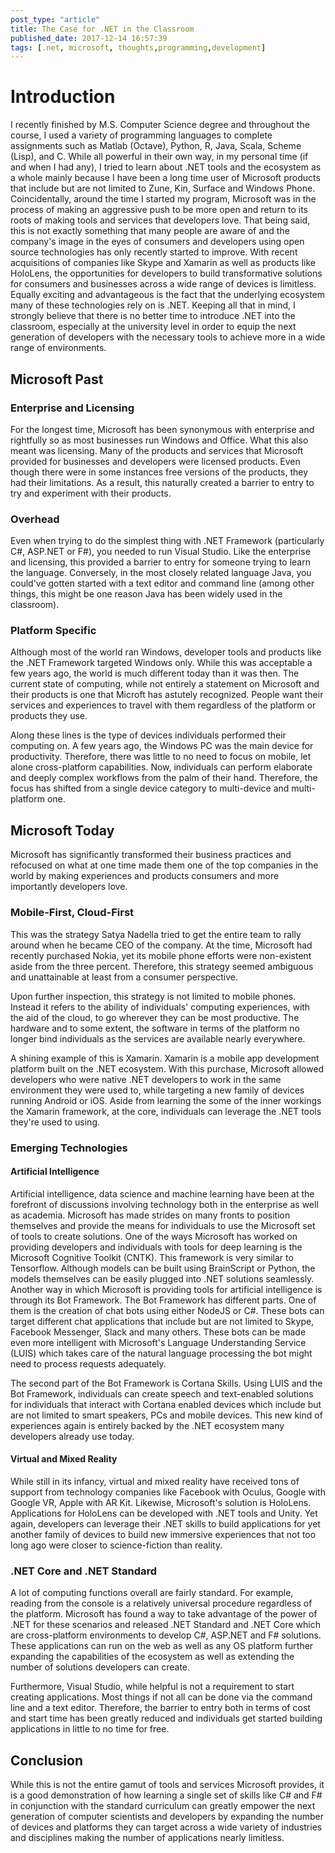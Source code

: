 ```yaml
---
post_type: "article" 
title: The Case for .NET in the Classroom
published_date: 2017-12-14 16:57:39
tags: [.net, microsoft, thoughts,programming,development]
---
```


# Introduction

I recently finished by M.S. Computer Science degree and throughout the course, I used a variety of programming languages to complete assignments such as Matlab (Octave), Python, R, Java, Scala, Scheme (Lisp), and C. While all powerful in their own way, in my personal time (if and when I had any), I tried to learn about .NET tools and the ecosystem as a whole mainly because I have been a long time user of Microsoft products that include but are not limited to Zune, Kin, Surface and Windows Phone. Coincidentally, around the time I started my program, Microsoft was in the process of making an aggressive push to be more open and return to its roots of making tools and services that developers love. That being said, this is not exactly something that many people are aware of and the company's image in the eyes of consumers and developers using open source technologies has only recently started to improve. With recent acquisitions of companies like Skype and Xamarin as well as products like HoloLens, the opportunities for developers to build transformative solutions for consumers and businesses across a wide range of devices is limitless. Equally exciting and advantageous is the fact that the underlying ecosystem many of these technologies rely on is .NET. Keeping all that in mind, I strongly believe that there is no better time to introduce .NET into the classroom, especially at the university level in order to equip the next generation of developers with the necessary tools to achieve more in a wide range of environments. 

## Microsoft Past

### Enterprise and Licensing

For the longest time, Microsoft has been synonymous with enterprise and rightfully so as most businesses run Windows and Office. What this also meant was licensing. Many of the products and services that Microsoft provided for businesses and developers were licensed products. Even though there were in some instances free versions of the products, they had their limitations. As a result, this naturally created a barrier to entry to try and experiment with their products.

### Overhead

Even when trying to do the simplest thing with .NET Framework (particularly C#, ASP.NET or F#), you needed to run Visual Studio. Like the enterprise and licensing, this provided a barrier to entry for someone trying to learn the language. Conversely, in the most closely related language Java, you could've gotten started with a text editor and command line (among other things, this might be one reason Java has been widely used in the classroom).

### Platform Specific

Although most of the world ran Windows, developer tools and products like the .NET Framework targeted Windows only. While this was acceptable a few years ago, the world is much different today than it was then. The current state of computing, while not entirely a statement on Microsoft and their products is one that Microft has astutely recognized. People want their services and experiences to travel with them regardless of the platform or products they use.

Along these lines is the type of devices individuals performed their computing on. A few years ago, the Windows PC was the main device for productivity. Therefore, there was little to no need to focus on mobile, let alone cross-platform capabilities. Now, individuals can perform elaborate and deeply complex workflows from the palm of their hand. Therefore, the focus has shifted from a single device category to multi-device and multi-platform one.

## Microsoft Today

Microsoft has significantly transformed their business practices and refocused on what at one time made them one of the top companies in the world by making experiences and products consumers and more importantly developers love.

### Mobile-First, Cloud-First

This was the strategy Satya Nadella tried to get the entire team to rally around when he became CEO of the company. At the time, Microsoft had recently purchased Nokia, yet its mobile phone efforts were non-existent aside from the three percent. Therefore, this strategy seemed ambiguous and unattainable at least from a consumer perspective.

Upon further inspection, this strategy is not limited to mobile phones. Instead it refers to the ability of individuals' computing experiences, with the aid of the cloud, to go wherever they can be most productive. The hardware and to some extent, the software in terms of the platform no longer bind individuals as the services are available nearly everywhere.

A shining example of this is Xamarin. Xamarin is a mobile app development platform built on the .NET ecosystem. With this purchase, Microsoft allowed developers who were native .NET developers to work in the same environment they were used to, while targeting a new family of devices running Android or iOS. Aside from learning the some of the inner workings the Xamarin framework, at the core, individuals can leverage the .NET tools they're used to using. 

### Emerging Technologies
#### Artificial Intelligence

Artificial intelligence, data science and machine learning have been at the forefront of discussions involving technology both in the enterprise as well as academia. Microsoft has made strides on many fronts to position themselves and provide the means for individuals to use the Microsoft set of tools to create solutions. 
One of the ways Microsoft has worked on providing developers and individuals with tools for deep learning is the Microsoft Cognitive Toolkit (CNTK). This framework is very similar to Tensorflow. Although models can be built using BrainScript or Python, the models themselves can be easily plugged into .NET solutions seamlessly. 
Another way in which Microsoft is providing tools for artificial intelligence is through its Bot Framework. The Bot Framework has different parts. One of them is the creation of chat bots using either NodeJS or C#. These bots can target different chat applications that include but are not limited to Skype, Facebook Messenger, Slack and many others. These bots can be made even more intelligent with Microsoft's Language Understanding Service (LUIS) which takes care of the natural language processing the bot might need to process requests adequately.

The second part of the Bot Framework is Cortana Skills. Using LUIS and the Bot Framework, individuals can create speech and text-enabled solutions for individuals that interact with Cortana enabled devices which include but are not limited to smart speakers, PCs and mobile devices. This new kind of experiences again is entirely backed by the .NET ecosystem many developers already use today. 

#### Virtual and Mixed Reality

While still in its infancy, virtual and mixed reality have received tons of support from technology companies like Facebook with Oculus, Google with Google VR, Apple with AR Kit. Likewise, Microsoft's solution is HoloLens. Applications for HoloLens can be developed with .NET tools and Unity. Yet again, developers can leverage their .NET skills to build applications for yet another family of devices to build new immersive experiences that not too long ago were closer to science-fiction than reality. 

### .NET Core and .NET Standard

A lot of computing functions overall are fairly standard. For example, reading from the console is a relatively universal procedure regardless of the platform. Microsoft has found a way to take advantage of the power of .NET for these scenarios and released .NET Standard and .NET Core which are cross-platform environments to develop C#, ASP.NET and F# solutions. These applications can run on the web as well as any OS platform further expanding the capabilities of the ecosystem as well as extending the number of solutions developers can create.

Furthermore, Visual Studio, while helpful is not a requirement to start creating applications. Most things if not all can be done via the command line and a text editor. Therefore, the barrier to entry both in terms of cost and start time has been greatly reduced and individuals get started building applications in little to no time for free. 

## Conclusion

While this is not the entire gamut of tools and services Microsoft provides, it is a good demonstration of how learning a single set of skills like C# and F# in conjunction with the standard curriculum can greatly empower the next generation of computer scientists and developers by expanding the number of devices and platforms they can target across a wide variety of industries and disciplines making the number of applications nearly limitless.